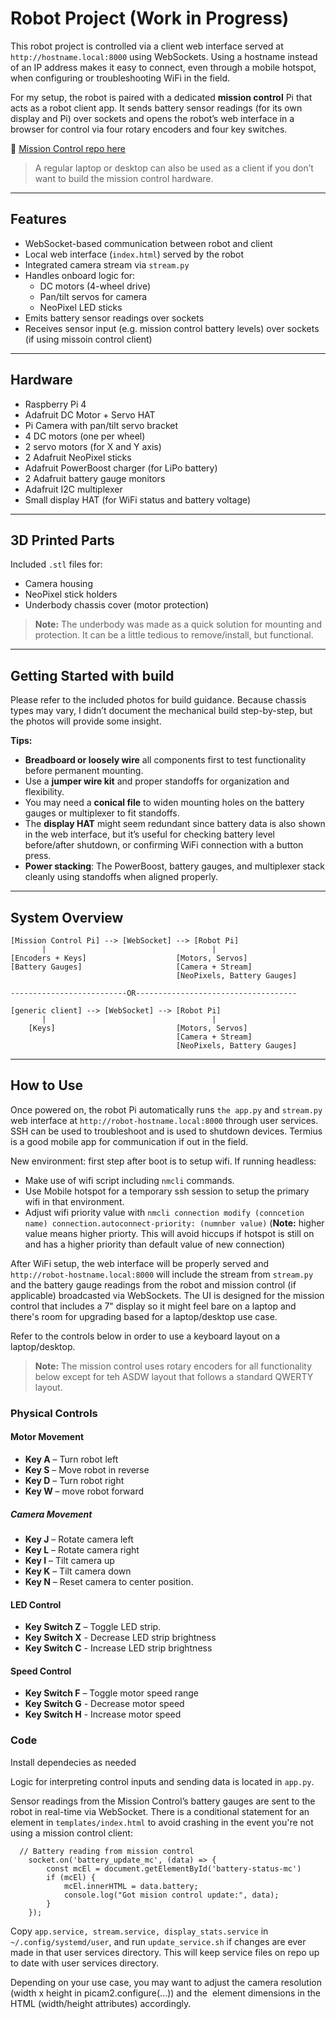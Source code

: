# Robot Project (Work in Progress)

This robot project is controlled via a client web interface served at `http://hostname.local:8000` using WebSockets. Using a hostname instead of an IP address makes it easy to connect, even through a mobile hotspot, when configuring or troubleshooting WiFi in the field.

For my setup, the robot is paired with a dedicated **mission control** Pi that acts as a robot client app. It sends battery sensor readings (for its own display and Pi) over sockets and opens the robot’s web interface in a browser for control via four rotary encoders and four key switches.

🔗 [Mission Control repo here](https://github.com/clds84/mission_control_app)

> A regular laptop or desktop can also be used as a client if you don’t want to build the mission control hardware.

---

## Features

- WebSocket-based communication between robot and client
- Local web interface (`index.html`) served by the robot
- Integrated camera stream via `stream.py`
- Handles onboard logic for:
  - DC motors (4-wheel drive)
  - Pan/tilt servos for camera
  - NeoPixel LED sticks
- Emits battery sensor readings over sockets
- Receives sensor input (e.g. mission control battery levels) over sockets (if using missoin control client)

---

## Hardware

- Raspberry Pi 4
- Adafruit DC Motor + Servo HAT
- Pi Camera with pan/tilt servo bracket
- 4 DC motors (one per wheel)
- 2 servo motors (for X and Y axis)
- 2 Adafruit NeoPixel sticks
- Adafruit PowerBoost charger (for LiPo battery)
- 2 Adafruit battery gauge monitors
- Adafruit I2C multiplexer
- Small display HAT (for WiFi status and battery voltage)

---

## 3D Printed Parts

Included `.stl` files for:

- Camera housing  
- NeoPixel stick holders  
- Underbody chassis cover (motor protection)  

> **Note:** The underbody was made as a quick solution for mounting and protection. It can be a little tedious to remove/install, but functional.

---

## Getting Started with build

Please refer to the included photos for build guidance. Because chassis types may vary, I didn’t document the mechanical build step-by-step, but the photos will provide some insight. 

**Tips:**

- **Breadboard or loosely wire** all components first to test functionality before permanent mounting.
- Use a **jumper wire kit** and proper standoffs for organization and flexibility.
- You may need a **conical file** to widen mounting holes on the battery gauges or multiplexer to fit standoffs.
- The **display HAT** might seem redundant since battery data is also shown in the web interface, but it’s useful for checking battery level before/after shutdown, or confirming WiFi connection with a button press.
- **Power stacking**: The PowerBoost, battery gauges, and multiplexer stack cleanly using standoffs when aligned properly.

---

## System Overview

```text
[Mission Control Pi] --> [WebSocket] --> [Robot Pi]
       |                                     |
[Encoders + Keys]                    [Motors, Servos]
[Battery Gauges]                     [Camera + Stream]
                                     [NeoPixels, Battery Gauges]

--------------------------OR------------------------------------

[generic client] --> [WebSocket] --> [Robot Pi]
       |                                     |
    [Keys]                           [Motors, Servos]
                                     [Camera + Stream]
                                     [NeoPixels, Battery Gauges]
```

---

## How to Use

Once powered on, the robot Pi automatically runs `the app.py` and `stream.py` web interface at `http://robot-hostname.local:8000` through user services. SSH can be used to troubleshoot and is used to shutdown devices. Termius is a good mobile app for communication if out in the field. 

New environment: first step after boot is to setup wifi. If running headless:
- Make use of wifi script including `nmcli` commands. 
- Use Mobile hotspot for a temporary ssh session to setup the primary wifi in that environment.
- Adjust wifi priority value with `nmcli connection modify (conncetion name) connection.autoconnect-priority: (numnber value)` (**Note:** higher value means higher priorty. This will avoid hiccups if hotspot is still on and has a higher priority than default value of new connection) 

After WiFi setup, the web interface will be properly served and `http://robot-hostname.local:8000` will include the stream from `stream.py` and the battery gauge readings from the robot and mission control (if applicable) broadcasted via WebSockets. The UI is designed for the mission control that includes a 7" display so it might feel bare on a laptop and there's room for upgrading based for a laptop/desktop use case. 

Refer to the controls below in order to use a keyboard layout on a laptop/desktop. 

> **Note:** The mission control uses rotary encoders for all functionality below except for teh ASDW layout that follows a standard QWERTY layout. 

### Physical Controls

#### Motor Movement
- **Key A** – Turn robot left
- **Key S** – Move robot in reverse
- **Key D** – Turn robot right
- **Key W** – move robot forward

##### Camera Movement
- **Key J** – Rotate camera left
- **Key L** – Rotate camera right
- **Key I** – Tilt camera up
- **Key K** – Tilt camera down
- **Key N** – Reset camera to center position.

#### LED Control
- **Key Switch Z** – Toggle LED strip.
- **Key Switch X** - Decrease LED strip brightness
- **Key Switch C** - Increase LED strip brightness

#### Speed Control
- **Key Switch F** – Toggle motor speed range
- **Key Switch G** - Decrease motor speed
- **Key Switch H** - Increase motor speed

### Code

Install dependecies as needed

Logic for interpreting control inputs and sending data is located in `app.py`.

Sensor readings from the Mission Control’s battery gauges are sent to the robot in real-time via WebSocket. There is a conditional statement for an element in `templates/index.html` to avoid crashing in the event you're not using a mission control client:

```
  // Battery reading from mission control
    socket.on('battery_update_mc', (data) => {
        const mcEl = document.getElementById('battery-status-mc')
        if (mcEl) {
            mcEl.innerHTML = data.battery;
            console.log("Got mision control update:", data);
        }
    });
```

Copy `app.service, stream.service, display_stats.service` in `~/.config/systemd/user`, and run `update_service.sh` if changes are ever made in that user services directory. This will keep service files on repo up to date with user services directory. 

Depending on your use case, you may want to adjust the camera resolution (width x height in picam2.configure(...)) and the <img> element dimensions in the HTML (width/height attributes) accordingly.


